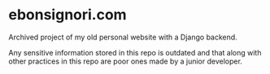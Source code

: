 # ebonsignori.com 

Archived project of my old personal website with a Django backend. 

Any sensitive information stored in this repo is outdated and that along with other practices in this repo are poor ones made by a junior developer.
